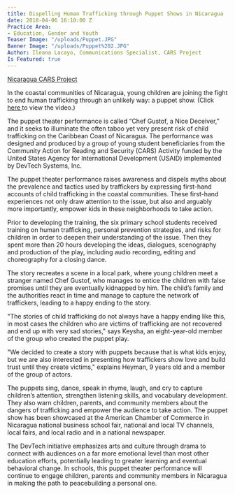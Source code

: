 ```yaml
---
title: Dispelling Human Trafficking through Puppet Shows in Nicaragua
date: 2018-04-06 16:10:00 Z
Practice Area:
- Education, Gender and Youth
Teaser Image: "/uploads/Puppet.JPG"
Banner Image: "/uploads/Puppet%202.JPG"
Author: Ileana Lacayo, Communications Specialist, CARS Project
Is Featured: true
---
```


[Nicaragua CARS Project](http://devtechsys.com/projects/Community-Action-for-Reading-a/)

In the coastal communities of Nicaragua, young children are joining the fight to end human trafficking through an unlikely way: a puppet show. (Click [here ](https://www.youtube.com/watch?v=Eb1luhaMMKY&feature=youtu.be)to view the video.)

The puppet theater performance is called “Chef Gustof, a Nice Deceiver,” and it seeks to illuminate the often taboo yet very present risk of child trafficking on the Caribbean Coast of Nicaragua. The performance was designed and produced by a group of young student beneficiaries from the Community Action for Reading and Security (CARS) Activity funded by the United States Agency for International Development (USAID) implemented by DevTech Systems, Inc.

The puppet theater performance raises awareness and dispels myths about the prevalence and tactics used by traffickers by expressing first-hand accounts of child trafficking in the coastal communities. These first-hand experiences not only draw attention to the issue, but also and arguably more importantly, empower kids in these neighborhoods to take action.

Prior to developing the training, the six primary school students received training on human trafficking, personal prevention strategies, and risks for children in order to deepen their understanding of the issue. Then they spent more than 20 hours developing the ideas, dialogues, scenography and production of the play, including audio recording, editing and choreography for a closing dance.

The story recreates a scene in a local park, where young children meet a stranger named Chef Gustof, who manages to entice the children with false promises until they are eventually kidnapped by him. The child’s family and the authorities react in time and manage to capture the network of traffickers, leading to a happy ending to the story.

"The stories of child trafficking do not always have a happy ending like this, in most cases the children who are victims of trafficking are not recovered and end up with very sad stories," says Keysha, an eight-year-old member of the group who created the puppet play. 

"We decided to create a story with puppets because that is what kids enjoy, but we are also interested in presenting how traffickers show love and build trust until they create victims," explains Heyman, 9 years old and a member of the group of actors.

The puppets sing, dance, speak in rhyme, laugh, and cry to capture children’s attention, strengthen listening skills, and vocabulary development. They also warn children, parents, and community members about the dangers of trafficking and empower the audience to take action. The puppet show has been showcased at the American Chamber of Commerce in Nicaragua national business school fair, national and local TV channels, local fairs, and local radio and in a national newspaper.

The DevTech initiative emphasizes arts and culture through drama to connect with audiences on a far more emotional level than most other education efforts, potentially leading to greater learning and eventual behavioral change. In schools, this puppet theater performance will continue to engage children, parents and community members in Nicaragua in making the path to peacebuilding a personal one.
